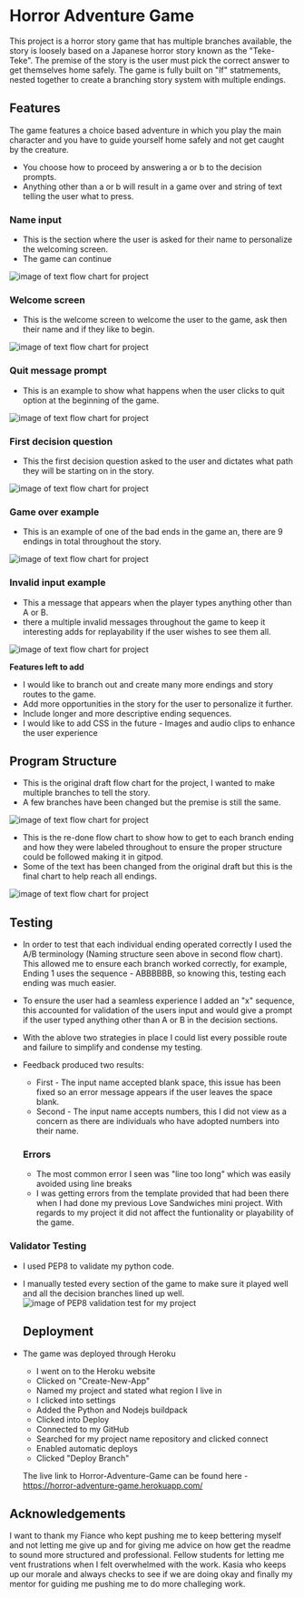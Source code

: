 # Horror Adventure Game
This project is a horror story game that has multiple branches available, the story is loosely based on a Japanese horror story known as the "Teke-Teke".
The premise of the story is the user must pick the correct answer to get themselves home safely.
The game is fully built on "If" statmements, nested together to create a branching story system with multiple endings. 


## Features
The game features a choice based adventure in which you play the main character and you have to guide yourself home safely and not get caught by the creature.
- You choose how to proceed by answering a or b to the decision prompts.
- Anything other than a or b will result in a game over and string of text telling the user what to press.

### Name input
- This is the section where the user is asked for their name to personalize the welcoming screen.
- The game can continue 

![image of text flow chart for project](static/images-for-python-readme/name-input.JPG) 


### Welcome screen
- This is the welcome screen to welcome the user to the game, ask then their name and if they like to begin.

![image of text flow chart for project](static/images-for-python-readme/welcome-screen-for-user.JPG) 


### Quit message prompt
- This is an example to show what happens when the user clicks to quit option at the beginning of the game.

![image of text flow chart for project](static/images-for-python-readme/when-user-clicks-quit.JPG) 

### First decision question
- This the first decision question asked to the user and dictates what path they will be starting on in the story.

![image of text flow chart for project](static/images-for-python-readme/first-decison-branch.JPG)

### Game over example
- This is an example of one of the bad ends in the game an, there are 9 endings in total throughout the story.

![image of text flow chart for project](static/images-for-python-readme/game-over-example.JPG)

### Invalid input example
- This a message that appears when the player types anything other than A or B.
- there a multiple invalid messages throughout the game to keep it interesting adds for replayability if the user wishes to see them all.

![image of text flow chart for project](static/images-for-python-readme/invalid-input-message.JPG) 


 **Features left to add**
- I would like to branch out and create many more endings and story routes to the game.
- Add more opportunities in the story for the user to personalize it further.
- Include longer and more descriptive ending sequences.
- I would like to add CSS in the future - Images and audio clips to enhance the user experience 


## Program Structure

- This is the original draft flow chart for the project, I wanted to make multiple branches to tell the story.
- A few branches have been changed but the premise is still the same.

![image of text flow chart for project](static/images-for-python-readme/flow-chart-for-text.jpeg) 

- This is the re-done flow chart to show how to get to each branch ending and how they were labeled throughout to ensure the proper structure could be followed making it in gitpod.
- Some of the text has been changed from the original draft but this is the final chart to help reach all endings.

![image of text flow chart for project](static/images-for-python-readme/flow-chart-for-decisions-guide.jpeg) 


 ## Testing
 - In order to test that each individual ending operated correctly I used the A/B terminology (Naming structure seen above in second flow chart).
 This allowed me to ensure each branch worked correctly, for example, 
 Ending 1 uses the sequence - ABBBBBB, so knowing this, testing each ending was much easier.
 - To ensure the user had a seamless experience I added an "x" sequence, this accounted for validation of the users input and would give a prompt if the user typed anything other than A or B in the decision sections. 
 - With the ablove two strategies in place I could list every possible route and failure to simplify and condense my testing. 
 - Feedback produced two results:
    - First - The input name accepted blank space, this issue has been fixed so an error message appears if the user leaves the space blank.
    - Second - The input name accepts numbers, this I did not view as a concern as there are individuals who have adopted numbers into their name.



    ### Errors
    - The most common error I seen was "line too long" which was easily avoided using line breaks
    - I was getting errors from the template provided that had been there when I had done my previous Love Sandwiches mini project.
    With regards to my project it did not affect the funtionality or playability of the game.


### Validator Testing 

- I used PEP8 to validate my python code.
- I manually tested every section of the game to make sure it played well
  and all the decision branches lined up well. 
  ![image of PEP8 validation test for my project](static/images-for-python-readme/python-project-validation-image.JPG)
    

  ## Deployment 

- The game was deployed through Heroku 
  - I went on to the Heroku website 
  - Clicked on "Create-New-App"
  - Named my project and stated what region I live in
  - I clicked into settings 
  - Added the Python and Nodejs buildpack
  - Clicked into Deploy 
  - Connected to my GitHub
  - Searched for my project name repository and clicked connect
  - Enabled automatic deploys
  - Clicked "Deploy Branch" 

  The live link to Horror-Adventure-Game can be found here - https://horror-adventure-game.herokuapp.com/

## Acknowledgements

I want to thank my Fiance who kept pushing me to keep bettering myself and not letting me give up and for giving me advice on how get the readme to sound more structured and professional.
Fellow students for letting me vent frustrations when I felt overwhelmed with the work.
Kasia who keeps up our morale and always checks to see if we are doing okay and finally my mentor for guiding me pushing me to do more challeging work.





